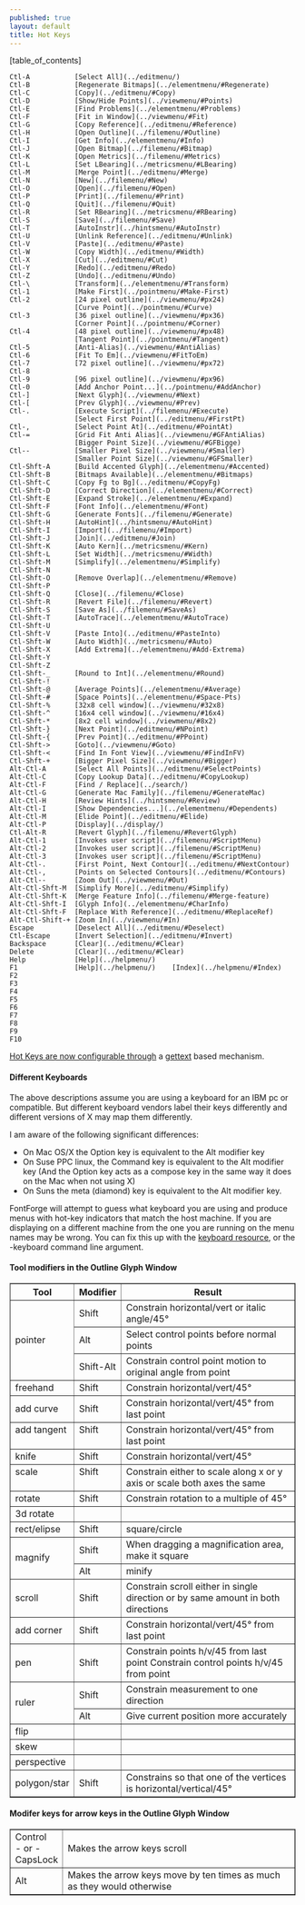 ```yaml
---
published: true
layout: default
title: Hot Keys
---
```


[table_of_contents]


    Ctl-A           [Select All](../editmenu/)
    Ctl-B           [Regenerate Bitmaps](../elementmenu/#Regenerate)
    Ctl-C           [Copy](../editmenu/#Copy)
    Ctl-D           [Show/Hide Points](../viewmenu/#Points)
    Ctl-E           [Find Problems](../elementmenu/#Problems)
    Ctl-F           [Fit in Window](../viewmenu/#Fit)
    Ctl-G           [Copy Reference](../editmenu/#Reference)
    Ctl-H           [Open Outline](../filemenu/#Outline)
    Ctl-I           [Get Info](../elementmenu/#Info)
    Ctl-J           [Open Bitmap](../filemenu/#Bitmap)
    Ctl-K           [Open Metrics](../filemenu/#Metrics)
    Ctl-L           [Set LBearing](../metricsmenu/#LBearing)
    Ctl-M           [Merge Point](../editmenu/#Merge)
    Ctl-N           [New](../filemenu/#New)
    Ctl-O           [Open](../filemenu/#Open)
    Ctl-P           [Print](../filemenu/#Print)
    Ctl-Q           [Quit](../filemenu/#Quit)
    Ctl-R           [Set RBearing](../metricsmenu/#RBearing)
    Ctl-S           [Save](../filemenu/#Save)
    Ctl-T           [AutoInstr](../hintsmenu/#AutoInstr)
    Ctl-U           [Unlink Reference](../editmenu/#Unlink)
    Ctl-V           [Paste](../editmenu/#Paste)
    Ctl-W           [Copy Width](../editmenu/#Width)
    Ctl-X           [Cut](../editmenu/#Cut)
    Ctl-Y           [Redo](../editmenu/#Redo)
    Ctl-Z           [Undo](../editmenu/#Undo)
    Ctl-\           [Transform](../elementmenu/#Transform)
    Ctl-1           [Make First](../pointmenu/#Make-First)
    Ctl-2           [24 pixel outline](../viewmenu/#px24)
                    [Curve Point](../pointmenu/#Curve)
    Ctl-3           [36 pixel outline](../viewmenu/#px36)
                    [Corner Point](../pointmenu/#Corner)
    Ctl-4           [48 pixel outline](../viewmenu/#px48)
                    [Tangent Point](../pointmenu/#Tangent)
    Ctl-5           [Anti-Alias](../viewmenu/#AntiAlias)
    Ctl-6           [Fit To Em](../viewmenu/#FitToEm)
    Ctl-7           [72 pixel outline](../viewmenu/#px72)
    Ctl-8
    Ctl-9           [96 pixel outline](../viewmenu/#px96)
    Ctl-0           [Add Anchor Point...](../pointmenu/#AddAnchor)
    Ctl-]           [Next Glyph](../viewmenu/#Next)
    Ctl-[           [Prev Glyph](../viewmenu/#Prev)
    Ctl-.           [Execute Script](../filemenu/#Execute)
                    [Select First Point](../editmenu/#FirstPt)
    Ctl-,           [Select Point At](../editmenu/#PointAt)
    Ctl-=           [Grid Fit Anti Alias](../viewmenu/#GFAntiAlias)
                    [Bigger Point Size](../viewmenu/#GFBigge)
    Ctl--           [Smaller Pixel Size](../viewmenu/#Smaller)
                    [Smaller Point Size](../viewmenu/#GFSmaller)
    Ctl-Shft-A      [Build Accented Glyph](../elementmenu/#Accented)
    Ctl-Shft-B      [Bitmaps Available](../elementmenu/#Bitmaps)
    Ctl-Shft-C      [Copy Fg to Bg](../editmenu/#CopyFg)
    Ctl-Shft-D      [Correct Direction](../elementmenu/#Correct)
    Ctl-Shft-E      [Expand Stroke](../elementmenu/#Expand)
    Ctl-Shft-F      [Font Info](../elementmenu/#Font)
    Ctl-Shft-G      [Generate Fonts](../filemenu/#Generate)
    Ctl-Shft-H      [AutoHint](../hintsmenu/#AutoHint)
    Ctl-Shft-I      [Import](../filemenu/#Import)
    Ctl-Shft-J      [Join](../editmenu/#Join)
    Ctl-Shft-K      [Auto Kern](../metricsmenu/#Kern)
    Ctl-Shft-L      [Set Width](../metricsmenu/#Width)
    Ctl-Shft-M      [Simplify](../elementmenu/#Simplify)
    Ctl-Shft-N
    Ctl-Shft-O      [Remove Overlap](../elementmenu/#Remove)
    Ctl-Shft-P
    Ctl-Shft-Q      [Close](../filemenu/#Close)
    Ctl-Shft-R      [Revert File](../filemenu/#Revert)
    Ctl-Shft-S      [Save As](../filemenu/#SaveAs)
    Ctl-Shft-T      [AutoTrace](../elementmenu/#AutoTrace)
    Ctl-Shft-U
    Ctl-Shft-V      [Paste Into](../editmenu/#PasteInto)
    Ctl-Shft-W      [Auto Width](../metricsmenu/#Auto)
    Ctl-Shft-X      [Add Extrema](../elementmenu/#Add-Extrema)
    Ctl-Shft-Y
    Ctl-Shft-Z
    Ctl-Shft-_      [Round to Int](../elementmenu/#Round)
    Ctl-Shft-!
    Ctl-Shft-@      [Average Points](../elementmenu/#Average)
    Ctl-Shft-#      [Space Points](../elementmenu/#Space-Pts)
    Ctl-Shft-%      [32x8 cell window](../viewmenu/#32x8)
    Ctl-Shft-^      [16x4 cell window](../viewmenu/#16x4)
    Ctl-Shft-*      [8x2 cell window](../viewmenu/#8x2)
    Ctl-Shft-}      [Next Point](../editmenu/#NPoint)
    Ctl-Shft-{      [Prev Point](../editmenu/#PPoint)
    Ctl-Shft->      [Goto](../viewmenu/#Goto)
    Ctl-Shft-<      [Find In Font View](../viewmenu/#FindInFV)
    Ctl-Shft-+      [Bigger Pixel Size](../viewmenu/#Bigger)
    Alt-Ctl-A       [Select All Points](../editmenu/#SelectPoints)
    Alt-Ctl-C       [Copy Lookup Data](../editmenu/#CopyLookup)
    Alt-Ctl-F       [Find / Replace](../search/)
    Alt-Ctl-G       [Generate Mac Family](../filemenu/#GenerateMac)
    Alt-Ctl-H       [Review Hints](../hintsmenu/#Review)
    Alt-Ctl-I       [Show Dependencies...](../elementmenu/#Dependents)
    Alt-Ctl-M       [Elide Point](../editmenu/#Elide)
    Alt-Ctl-P       [Display](../display/)
    Ctl-Alt-R       [Revert Glyph](../filemenu/#RevertGlyph)
    Alt-Ctl-1       [Invokes user script](../filemenu/#ScriptMenu)
    Alt-Ctl-2       [Invokes user script](../filemenu/#ScriptMenu)
    Alt-Ctl-3       [Invokes user script](../filemenu/#ScriptMenu)
    Alt-Ctl-.       [First Point, Next Contour](../editmenu/#NextContour)
    Alt-Ctl-,       [Points on Selected Contours](../editmenu/#Contours)
    Alt-Ctl--       [Zoom Out](../viewmenu/#Out)
    Alt-Ctl-Shft-M  [Simplify More](../editmenu/#Simplify)
    Alt-Ctl-Shft-K  [Merge Feature Info](../filemenu/#Merge-feature)
    Alt-Ctl-Shft-I  [Glyph Info](../elementmenu/#CharInfo)
    Alt-Ctl-Shft-F  [Replace With Reference](../editmenu/#ReplaceRef)
    Alt-Ctl-Shift-+ [Zoom In](../viewmenu/#In)
    Escape          [Deselect All](../editmenu/#Deselect)
    Ctl-Escape      [Invert Selection](../editmenu/#Invert)
    Backspace       [Clear](../editmenu/#Clear)
    Delete          [Clear](../editmenu/#Clear)
    Help            [Help](../helpmenu/)
    F1              [Help](../helpmenu/)    [Index](../helpmenu/#Index)
    F2
    F3
    F4
    F5
    F6
    F7
    F8
    F9
    F10

[Hot Keys are now configurable
through](../../customizing/uitranslationnotes/#HotKeys)
a [gettext](http://www.gnu.org/software/gettext/manual/) based mechanism.


#### Different Keyboards

The above descriptions assume you are using a keyboard for an IBM pc or
compatible. But different keyboard vendors label their keys differently
and different versions of X may map them differently.

I am aware of the following significant differences:

-   On Mac OS/X the Option key is equivalent to the Alt modifier key
-   On Suse PPC linux, the Command key is equivalent to the Alt modifier
    key
    (And the Option key acts as a compose key in the same way it does
    on the Mac when not using X)
-   On Suns the meta (diamond) key is equivalent to the Alt modifier
    key.

FontForge will attempt to guess what keyboard you are using and produce
menus with hot-key indicators that match the host machine. If you are
displaying on a different machine from the one you are running on the
menu names may be wrong. You can fix this up with the [keyboard
resource](../../customizing/xres/#Keyboard), or the -keyboard command
line argument.


#### Tool modifiers in the Outline Glyph Window


<table class="table" border>
    <tbody>
        <tr>
            <th>Tool</th>
            <th>Modifier</th>
            <th>Result</th>
        </tr>
        <tr>
            <td rowspan="3">pointer</td>
            <td>Shift</td>
            <td>Constrain horizontal/vert or italic angle/45°</td>
        <tr>
            <td>Alt</td>
            <td>Select control points before normal points</td>
        </tr>
        <tr>
            <td>Shift-Alt</td>
            <td>Constrain control point motion to original angle from point</td>
        </tr>
        <tr valign="top">
            <td>freehand</td>
            <td>Shift</td>
            <td>Constrain horizontal/vert/45°</td>
        </tr>
        <tr>
            <td>add curve</td>
            <td>Shift</td>
            <td>Constrain horizontal/vert/45° from last point</td>
        </tr>
        <tr valign="top">
            <td>add tangent</td>
            <td>Shift</td>
            <td>Constrain horizontal/vert/45° from last point</td>
        </tr>
        <tr>
            <td>knife</td>
            <td>Shift</td>
            <td>Constrain horizontal/vert/45°</td>
        </tr>
        <tr valign="top">
            <td>scale</td>
            <td>Shift</td>
            <td>Constrain either to scale along x or y axis or scale both axes the same</td>
        </tr>
        <tr>
            <td>rotate</td>
            <td>Shift</td>
            <td>Constrain rotation to a multiple of 45°</td>
        </tr>
        <tr>
            <td>3d rotate</td>
            <td></td>
            <td></td>
        </tr>
        <tr>
            <td>rect/elipse</td>
            <td>Shift</td>
            <td>square/circle</td>
        </tr>
        <tr>
            <td rowspan="2">magnify</td>
            <td>Shift</td>
            <td>When dragging a magnification area, make it square</td>
        </tr>
        <tr>
            <td>Alt</td>
            <td>minify</td>
        </tr>
        <tr>
            <td>scroll</td>
            <td>Shift</td>
            <td>Constrain scroll either in single direction or by same amount in both directions</td>
        </tr>
        <tr>
            <td>add corner</td>
            <td>Shift</td>
            <td>Constrain horizontal/vert/45° from last point</td>
        </tr>
        <tr>
            <td>pen</td>
            <td>Shift</td>
            <td>Constrain points h/v/45 from last point Constrain control points h/v/45 from point</td>
        </tr>
        <tr>
            <td rowspan="2">ruler</td>
            <td>Shift</td>
            <td>Constrain measurement to one direction</td>
        </tr>
        <tr>
            <td>Alt</td>
            <td>Give current position more accurately</td>
        </tr>
        <tr>
            <td>flip</td>
            <td></td>
            <td></td>
        </tr>
        <tr>
            <td>skew</td>
            <td></td>
            <td></td>
        </tr>
        <tr>
            <td>perspective</td>
            <td></td>
            <td></td>
        </tr>
        <tr>
            <td>polygon/star</td>
            <td>Shift</td>
            <td>Constrains so that one of the vertices is horizontal/vertical/45°</td>
        </tr>
    </tbody>
</table>


#### Modifer keys for arrow keys in the Outline Glyph Window

<table class="table" border="">
    <tbody>
        <tr>
            <td>Control<br />- or -<br />CapsLock</td>
            <td>Makes the arrow keys scroll</td>
        </tr>
        <tr>
            <td>Alt</td>
            <td>Makes the arrow keys move by ten times as much as they would otherwise</td>
        </tr>
    </tbody>
</table>
